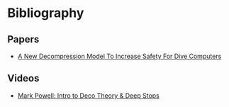 # Bibliography

## Papers

- [A New Decompression Model To Increase Safety For
Dive Computers](https://cronatec.ch/wp-content/uploads/2021/09/ZH-L8ADT.pdf)

## Videos

- [Mark Powell: Intro to Deco Theory & Deep Stops](https://www.youtube.com/watch?v=fhfNph3GKRw&list=PLdGfAkSUGpmFkT7d902_Wk8VZUNO-kgVhoi)